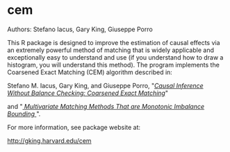 cem
===

Authors:  Stefano Iacus, Gary King, Giuseppe Porro

This R package is designed to improve the estimation of causal effects via an extremely powerful method of matching that is widely applicable and exceptionally easy to understand and use (if you understand how to draw a histogram, you will understand this method). The program implements the Coarsened Exact Matching (CEM) algorithm described in:

Stefano M. Iacus, Gary King, and Giuseppe Porro, "<a href="https://gking.harvard.edu/files/abs/cem-plus-abs.shtml">*Causal Inference Without Balance Checking: Coarsened Exact Matching*</a>"


and "<a href="https://gking.harvard.edu/files/abs/cem-math-abs.shtml"> *Multivariate Matching Methods That are Monotonic Imbalance Bounding* </a>".

For more information, see package website at:

http://gking.harvard.edu/cem
